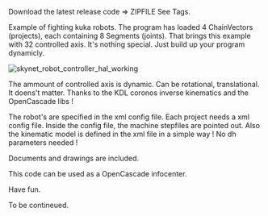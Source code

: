 Download the latest release code => ZIPFILE
See Tags.

Example of fighting kuka robots. The program has loaded 4 ChainVectors (projects), each containing 8 Segments (joints). 
That brings this example with 32 controlled axis. It's nothing special. Just build up your program dynamicly.

![skynet_robot_controller_hal_working](https://user-images.githubusercontent.com/44880102/99879078-175f8b80-2bd8-11eb-95e5-55183e9170d0.png)

The ammount of controlled axis is dynamic. Can be rotational, translational.
It doens't matter. Thanks to the KDL coronos inverse kinematics and the OpenCascade libs !

The robot's are specified in the xml config file.
Each project needs a xml config file. Inside the config file, the machine stepfiles are pointed out. Also the kinematic model is defined in the xml file in
a simple way ! No dh parameters needed !

Documents and drawings are included.

This code can be used as a OpenCascade infocenter.

Have fun.

To be contineued.


